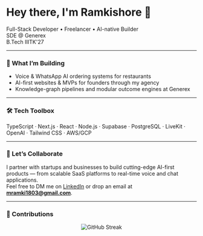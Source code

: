 # Hey there, I'm Ramkishore 👋

Full-Stack Developer • Freelancer • AI-native Builder  
SDE @ Generex  
B.Tech IIITK'27  

---

### 🌟 What I’m Building
- Voice & WhatsApp AI ordering systems for restaurants
- AI-first websites & MVPs for founders through my agency
- Knowledge-graph pipelines and modular outcome engines at Generex

---

### 🛠 Tech Toolbox
TypeScript · Next.js · React · Node.js · Supabase · PostgreSQL · LiveKit · OpenAI · Tailwind CSS · AWS/GCP

---

### 🤝 Let’s Collaborate
I partner with startups and businesses to build cutting-edge AI-first products — from scalable SaaS platforms to real-time voice and chat applications.  
Feel free to DM me on [LinkedIn](https://www.linkedin.com/in/ramkishore-m/) or drop an email at **mramki1803@gmail.com**.

---

### 🌱 Contributions
<p align="center">
  <img src="https://github-readme-streak-stats.herokuapp.com/?user=yourgithubusername&hide_border=true&theme=default" alt="GitHub Streak" />
</p>
